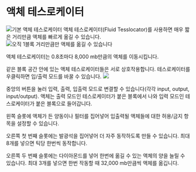 # 액체 테스로케이터

![기본 액체 테스로케이터](item:tesslocator:basic\_fluid\_tesslocator)
액체 테스로케이터(Fluid Tesslocator)를 사용하면 매우 짧은 거리만큼 액체를 빠르게 옮길 수 있습니다.
![오직 1블록 거리만큼만 액체를 옮길 수 있습니다](tesslocator.png)

액체 테스로케이터는 0.8초마다 8,000 mb만큼의 액체를 이동시킵니다.

같은 블록 공간 안에 있는 액체 테스로케이터들은 서로 상호작용합니다. 테스로케이터를 우클릭하면 입/출력 모드를 바꿀 수 있습니다.
![](gui.png)

중앙의 버튼을 눌러 입력, 출력, 입출력 모드로 변결할 수 있습니다(각각 input, output, input/output). 액체는 출력 모드인 테스로케이터가 붙은 블록에서 나와 입력 모드인 테스로케이터가 붙은 블록으로 들어갑니다.

왼쪽 슬롯에 액체가 든 양동이나 필터를 집어넣어 입출력될 액체들에 대한 허용/금지 항목을 설정할 수 있습니다.

오른쪽 첫 번째 슬롯에는 발광석을 집어넣어 더 자주 동작하도록 만들 수 있습니다. 최대 8개를 넣으면 틱당 한번씩 동작합니다.

오른쪽 두 번째 슬롯에는 다이아몬드를 넣어 한번에 옮길 수 있는 액체의 양을 늘릴 수 있습니다. 최대 3개를 넣으면 한번 작동할 때 32,000 mb만큼씩 액체를 옮깁니다.